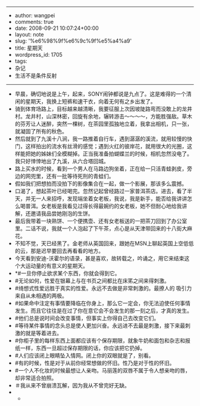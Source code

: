 - --
- author: wangpei
- comments: true
- date: 2008-09-21 10:07:24+00:00
- layout: note
- slug: '%e6%98%9f%e6%9c%9f%e5%a4%a9'
- title: 星期天
- wordpress_id: 1705
- tags:
- 杂记
- 生活不是条件反射
- --
- 早晨，确切地说是上午，起来，SONY闹钟都说是九点了。这是难得的一个清闲的星期天，我换上短裤和速干衣，向着无何有之乡出发了。
- 骑到体育场路上，目标越来越清晰，我要征服上次因坡陡路弯而没敢上的龙井村。龙井村，山深林密，回旋有余地，辗转游击～～～～，方能胜强敌。草木的芬芳让人迷醉，突然一棵树，在茶园里孤独地立着，我拿出相机，只一张，就凝固了所有的秋色。
- 然后就到了九溪十八涧，我一路推着自行车，遇到潺潺的溪流，就用较慢的快门，这样拍出的流水有丝滑的感觉；遇到火红的彼岸花，就用很大的光圈，这样能把她的姊妹们全模糊掉。正当我准备拍蝴蝶兰的时候，相机忽然没电了。我只好悻悻地出了九溪，从六合塔回城。
- 路上买水的时候，看到一个男人在马路边狗坐着，正在给一只活青蛙剥皮，旁边的网兜里，还有一批等待死刑的青蛙们。
- 假如我们把想拍而没拍下的影像集合在一起，做一个影展，那该多么震撼。
- 口渴了，想起茶叶已经喝完。忽然记起曾经路过一家普洱茶店。进去，看了半天，并无一人来招呼，发现端坐着女老板，我说，我是新手，能否给我讲讲怎么喝普洱。女老板是我看见过得长得最婉约的女老板，她不但耐心地给我讲解，还邀请我品尝她刚泡的生饼。
- 最后我带着一块熟饼、一个便携壶、还有女老板送的一把茶刀回到了办公室里。二话不说，我就一个人泡起了下午茶，点心是从天津带回来的十八街大麻花。
- 不知不觉，天已经黑了。金老师从英国回来，跟她在MSN上聊起英国上空低低的云，那是迟早要回去再看看的地方。
- 今天看到安迪-沃霍尔的语录，甚是喜欢，故转载之，吟诵之，用它来结束这个大运动量的有意义的星期天。
- *#一旦你停止欲求某个东西，你就会得到它。
- #无论如何，性爱在银幕上与在书页之间都比在床笫之间来得刺激。
- #绮想式性爱远胜于真实的性爱。永远不去做是非常刺激的。最撩人的 吸引力来自从未相遇的两极。
- #如果命中注定有事情要降临在你身上，那么它一定会，你无法迫使任何事情发生。而且它往往是在过了你在意它会不会发生的那一刻之后，才真的发生。
- #他们总是说时间会改变事情，但事实上你得自己去改变它们。
- #等待某件事情的念头总是使人更加兴奋。永远进不去最是刺激，接下来最刺激的就是等着进去。
- #你柜子里的每样东西上面都应该有个保存期限，就象牛奶和面包和杂志和报纸一样，东西一旦超过保存期限的话，你应该把它扔掉。
- #人们应该闭上眼睛坠入情网。闭上你的双眼就是了，别看。
- #有的时候，性是对于从前你经常想做的怀旧。性乃是对于性的怀旧。
- #一个人不化妆的时候最想让人亲吻。马丽莲的双唇不属于令人想亲吻的唇，却非常适合拍照。
- ＃我从来不曾崩溃瓦解，因为我从不曾完好无缺。
- *
